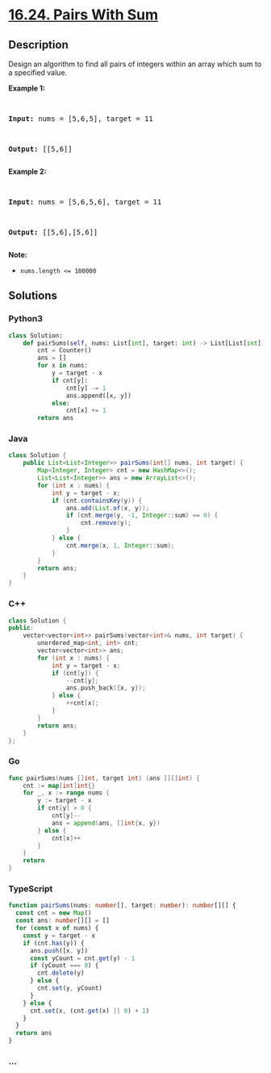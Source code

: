 # [16.24. Pairs With Sum](https://leetcode.cn/problems/pairs-with-sum-lcci)

## Description

<p>Design an algorithm to find all pairs of integers within an array which sum to a specified value.</p>
<p><strong>Example 1:</strong></p>
<pre>

<strong>Input:</strong> nums = [5,6,5], target = 11

<strong>Output: </strong>[[5,6]]</pre>

<p><strong>Example 2:</strong></p>
<pre>

<strong>Input:</strong> nums = [5,6,5,6], target = 11

<strong>Output: </strong>[[5,6],[5,6]]</pre>

<p><strong>Note: </strong></p>
<ul>
	<li><code>nums.length &lt;= 100000</code></li>
</ul>

## Solutions

<!-- tabs:start -->

### **Python3**

```python
class Solution:
    def pairSums(self, nums: List[int], target: int) -> List[List[int]]:
        cnt = Counter()
        ans = []
        for x in nums:
            y = target - x
            if cnt[y]:
                cnt[y] -= 1
                ans.append([x, y])
            else:
                cnt[x] += 1
        return ans
```

### **Java**

```java
class Solution {
    public List<List<Integer>> pairSums(int[] nums, int target) {
        Map<Integer, Integer> cnt = new HashMap<>();
        List<List<Integer>> ans = new ArrayList<>();
        for (int x : nums) {
            int y = target - x;
            if (cnt.containsKey(y)) {
                ans.add(List.of(x, y));
                if (cnt.merge(y, -1, Integer::sum) == 0) {
                    cnt.remove(y);
                }
            } else {
                cnt.merge(x, 1, Integer::sum);
            }
        }
        return ans;
    }
}
```

### **C++**

```cpp
class Solution {
public:
    vector<vector<int>> pairSums(vector<int>& nums, int target) {
        unordered_map<int, int> cnt;
        vector<vector<int>> ans;
        for (int x : nums) {
            int y = target - x;
            if (cnt[y]) {
                --cnt[y];
                ans.push_back({x, y});
            } else {
                ++cnt[x];
            }
        }
        return ans;
    }
};
```

### **Go**

```go
func pairSums(nums []int, target int) (ans [][]int) {
	cnt := map[int]int{}
	for _, x := range nums {
		y := target - x
		if cnt[y] > 0 {
			cnt[y]--
			ans = append(ans, []int{x, y})
		} else {
			cnt[x]++
		}
	}
	return
}
```

### **TypeScript**

```ts
function pairSums(nums: number[], target: number): number[][] {
  const cnt = new Map()
  const ans: number[][] = []
  for (const x of nums) {
    const y = target - x
    if (cnt.has(y)) {
      ans.push([x, y])
      const yCount = cnt.get(y) - 1
      if (yCount === 0) {
        cnt.delete(y)
      } else {
        cnt.set(y, yCount)
      }
    } else {
      cnt.set(x, (cnt.get(x) || 0) + 1)
    }
  }
  return ans
}
```

### **...**

```

```

<!-- tabs:end -->
